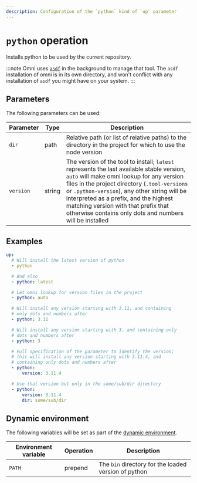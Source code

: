 ```yaml
---
description: Configuration of the `python` kind of `up` parameter
---
```


# `python` operation

Installs python to be used by the current repository.

:::note
Omni uses [`asdf`](https://asdf-vm.com/) in the background to manage that tool. The `asdf` installation of omni is in its own directory, and won't conflict with any installation of `asdf` you might have on your system.
:::

## Parameters

The following parameters can be used:

| Parameter        | Type      | Description                                           |
|------------------|-----------|-------------------------------------------------------|
| `dir` | path | Relative path (or list of relative paths) to the directory in the project for which to use the node version |
| `version` | string | The version of the tool to install; `latest` represents the last available stable version, `auto` will make omni lookup for any version files in the project directory (`.tool-versions` or `.python-version`), any other string will be interpreted as a prefix, and the highest matching version with that prefix that otherwise contains only dots and numbers will be installed |


## Examples

```yaml
up:
  # Will install the latest version of python
  - python

  # And also
  - python: latest

  # Let omni lookup for version files in the project
  - python: auto

  # Will install any version starting with 3.11, and containing
  # only dots and numbers after
  - python: 3.11

  # Will install any version starting with 3, and containing only
  # dots and numbers after
  - python: 3

  # Full specification of the parameter to identify the version;
  # this will install any version starting with 3.11.4, and
  # containing only dots and numbers after
  - python:
      version: 3.11.4

  # Use that version but only in the some/sub/dir directory
  - python:
      version: 3.11.4
      dir: some/sub/dir
```

## Dynamic environment

The following variables will be set as part of the [dynamic environment](/reference/dynamic-environment).

| Environment variable | Operation | Description |
|----------------------|-----------|-------------|
| `PATH` | prepend | The `bin` directory for the loaded version of python |
